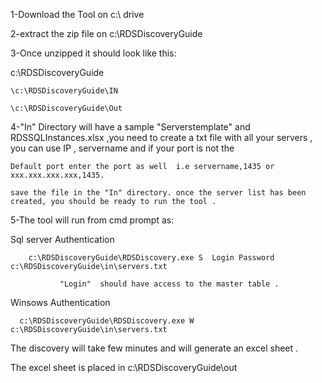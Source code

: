 1-Download the Tool on c:\ drive 

2-extract the zip file on c:\RDSDiscoveryGuide

3-Once unzipped it should look like this:

c:\RDSDiscoveryGuide

    \c:\RDSDiscoveryGuide\IN
    
    \c:\RDSDiscoveryGuide\Out
    
4-"In" Directory will have a sample  "Serverstemplate" and RDSSQLInstances.xlsx ,you need to create a txt file with all your servers , you can use IP , servername and if your port is not the 

    Default port enter the port as well  i.e servername,1435 or xxx.xxx.xxx.xxx,1435.

    save the file in the "In" directory. once the server list has been created, you should be ready to run the tool .

5-The tool will run from cmd prompt  as:

  Sql server Authentication 

	    c:\RDSDiscoveryGuide\RDSDiscovery.exe S  Login Password c:\RDSDiscoveryGuide\in\servers.txt
  
			   "Login"  should have access to the master table .
      
  Winsows Authentication 	

      c:\RDSDiscoveryGuide\RDSDiscovery.exe W c:\RDSDiscoveryGuide\in\servers.txt
    
The discovery will take few minutes and will generate an excel sheet .

The excel sheet is placed in c:\RDSDiscoveryGuide\out


    
